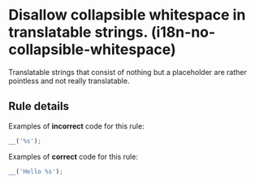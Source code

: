 # Disallow collapsible whitespace in translatable strings. (i18n-no-collapsible-whitespace)

Translatable strings that consist of nothing but a placeholder are rather pointless and not really translatable.

## Rule details

Examples of **incorrect** code for this rule:

```js
__('%s');
```

Examples of **correct** code for this rule:

```js
__('Hello %s');
```
